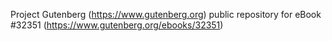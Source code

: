 Project Gutenberg (https://www.gutenberg.org) public repository for eBook #32351 (https://www.gutenberg.org/ebooks/32351)
